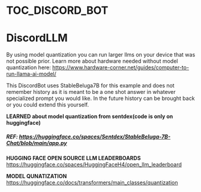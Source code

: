 # TOC_DISCORD_BOT
# DiscordLLM

By using model quantization you can run larger llms on your device that was not possible prior. Learn more about hardware needed without model quantization here: https://www.hardware-corner.net/guides/computer-to-run-llama-ai-model/

This DiscordBot uses StableBeluga7B for this example and does not remember history as it is meant to be a one shot answer in whatever specialized prompt you would like. In the future history can be brought back or you could extend this yourself.

**LEARNED about model quantization from sentdex(code is only on huggingface)** 
##### REF: https://huggingface.co/spaces/Sentdex/StableBeluga-7B-Chat/blob/main/app.py



**HUGGING FACE OPEN SOURCE LLM LEADERBOARDS**
https://huggingface.co/spaces/HuggingFaceH4/open_llm_leaderboard

**MODEL QUNATIZATION**
https://huggingface.co/docs/transformers/main_classes/quantization

